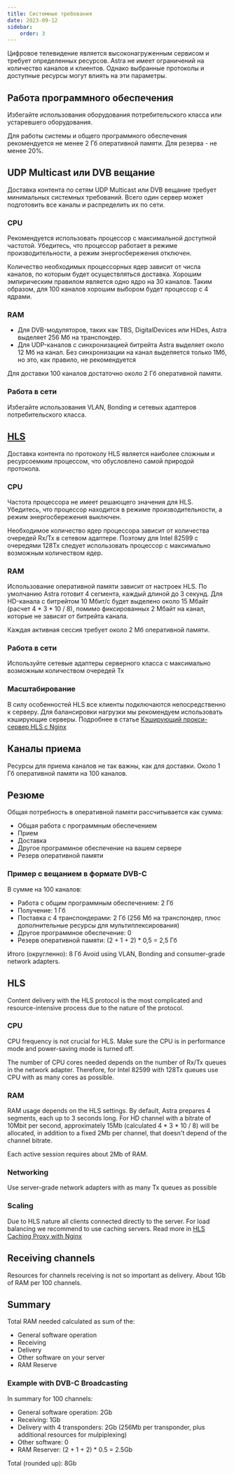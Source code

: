 ```yaml
---
title: Системные требования
date: 2023-09-12
sidebar:
    order: 3
---
```


Цифровое телевидение является высоконагруженным сервисом и требует определенных ресурсов. Astra не имеет ограничений на количество каналов и клиентов. Однако выбранные протоколы и доступные ресурсы могут влиять на эти параметры.

## Работа программного обеспечения[](/ru/astra/getting-started/first-steps/requirements#software-operation)

Избегайте использования оборудования потребительского класса или устаревшего оборудования.

Для работы системы и общего программного обеспечения рекомендуется не менее 2 Гб оперативной памяти. Для резерва - не менее 20%.

## UDP Multicast или DVB вещание[](/ru/astra/getting-started/first-steps/requirements#udp-multicast-or-dvb-broadcast)

Доставка контента по сетям UDP Multicast или DVB вещание требует минимальных системных требований. Всего один сервер может подготовить все каналы и распределить их по сети.

### CPU

Рекомендуется использовать процессор с максимальной доступной частотой. Убедитесь, что процессор работает в режиме производительности, а режим энергосбережения отключен.

Количество необходимых процессорных ядер зависит от числа каналов, по которым будет осуществляться доставка. Хорошим эмпирическим правилом является одно ядро на 30 каналов. Таким образом, для 100 каналов хорошим выбором будет процессор с 4 ядрами.

### RAM

- Для DVB-модуляторов, таких как TBS, DigitalDevices или HiDes, Astra выделяет 256 Мб на транспондер.
- Для UDP-каналов с синхронизацией битрейта Astra выделяет около 12 Мб на канал. Без синхронизации на канал выделяется только 1Мб, но это, как правило, не рекомендуется

Для доставки 100 каналов достаточно около 2 Гб оперативной памяти.

### Работа в сети

Избегайте использования VLAN, Bonding и сетевых адаптеров потребительского класса.

## [HLS](/ru/astra/getting-started/first-steps/requirements#hls)

Доставка контента по протоколу HLS является наиболее сложным и ресурсоемким процессом, что обусловлено самой природой протокола.

### CPU

Частота процессора не имеет решающего значения для HLS. Убедитесь, что процессор находится в режиме производительности, а режим энергосбережения выключен.

Необходимое количество ядер процессора зависит от количества очередей Rx/Tx в сетевом адаптере. Поэтому для Intel 82599 с очередями 128Tx следует использовать процессор с максимально возможным количеством ядер.

### RAM

Использование оперативной памяти зависит от настроек HLS. По умолчанию Astra готовит 4 сегмента, каждый длиной до 3 секунд. Для HD-канала с битрейтом 10 Мбит/с будет выделено около 15 Мбайт (расчет 4 \* 3 \* 10 / 8), помимо фиксированных 2 Мбайт на канал, которые не зависят от битрейта канала.

Каждая активная сессия требует около 2 Мб оперативной памяти.

### Работа в сети

Используйте сетевые адаптеры серверного класса с максимально возможным количеством очередей Tx

### Масштабирование

В силу особенностей HLS все клиенты подключаются непосредственно к серверу. Для балансировки нагрузки мы рекомендуем использовать кэширующие серверы. Подробнее в статье [Кэширующий прокси-сервер HLS с Nginx](/ru/misc/tools-and-utilities/network/hls-caching-proxy-with-nginx)

## Каналы приема[](/ru/astra/getting-started/first-steps/requirements#receiving-channels)

Ресурсы для приема каналов не так важны, как для доставки. Около 1 Гб оперативной памяти на 100 каналов.

## Резюме[](/ru/astra/getting-started/first-steps/requirements#summary)

Общая потребность в оперативной памяти рассчитывается как сумма:

- Общая работа с программным обеспечением
- Прием
- Доставка
- Другое программное обеспечение на вашем сервере
- Резерв оперативной памяти

### Пример с вещанием в формате DVB-C

В сумме на 100 каналов:

- Работа с общим программным обеспечением: 2 Гб
- Получение: 1 Гб
- Поставка с 4 транспондерами: 2 Гб (256 Мб на транспондер, плюс дополнительные ресурсы для мультиплексирования)
- Другое программное обеспечение: 0
- Резерв оперативной памяти: (2 + 1 + 2) \* 0,5 = 2,5 Гб

Итого (округленно): 8 Гб
Avoid using VLAN, Bonding and consumer-grade network adapters.

## HLS

Content delivery with the HLS protocol is the most complicated and resource-intensive process due to the nature of the protocol.

### CPU

CPU frequency is not crucial for HLS. Make sure the CPU is in performance mode and power-saving mode is turned off.

The number of CPU cores needed depends on the number of Rx/Tx queues in the network adapter. Therefore, for Intel 82599 with 128Tx queues use CPU with as many cores as possible.

### RAM

RAM usage depends on the HLS settings. By default, Astra prepares 4 segments, each up to 3 seconds long. For HD channel with a bitrate of 10Mbit per second, approximately 15Mb (calculated 4 * 3 * 10 / 8) will be allocated, in addition to a fixed 2Mb per channel, that doesn't depend of the channel bitrate.

Each active session requires about 2Mb of RAM.

### Networking

Use server-grade network adapters with as many Tx queues as possible

### Scaling

Due to HLS nature all clients connected directly to the server. For load balancing we recommend to use caching servers. Read more in [HLS Caching Proxy with Nginx](/ru/misc/tools-and-utilities/hls-caching-proxy-with-nginx)

## Receiving channels

Resources for channels receiving is not so important as delivery. About 1Gb of RAM per 100 channels.

## Summary

Total RAM needed calculated as sum of the:

- General software operation
- Receiving
- Delivery
- Other software on your server
- RAM Reserve

### Example with DVB-C Broadcasting

In summary for 100 channels:

- General software operation: 2Gb
- Receiving: 1Gb
- Delivery with 4 transponders: 2Gb (256Mb per transponder, plus additional resources for mulpiplexing)
- Other software: 0
- RAM Reserver: (2 + 1 + 2) * 0.5 = 2.5Gb

Total (rounded up): 8Gb
